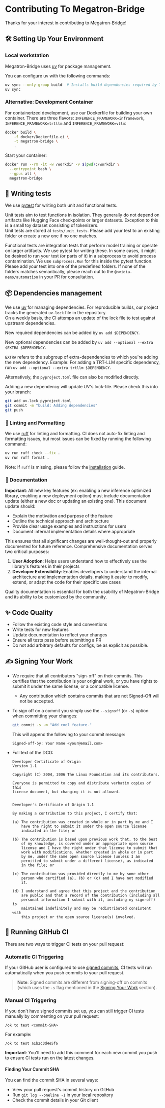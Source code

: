 # Contributing To Megatron-Bridge

Thanks for your interest in contributing to Megatron-Bridge!

## 🛠️ Setting Up Your Environment

### Local workstation

Megatron-Bridge uses [uv](https://docs.astral.sh/uv/) for package management.

You can configure uv with the following commands:

```bash
uv sync --only-group build  # Installs build dependencies required by TransformerEngine
uv sync
```

### Alternative: Development Container

For containerized development, use our Dockerfile for building your own container. There are three flavors: `INFERENCE_FRAMEWORK=inframework`, `INFERENCE_FRAMEWORK=trtllm` and `INFERENCE_FRAMEWORK=vllm`:

```bash
docker build \
    -f docker/Dockerfile.ci \
    -t megatron-bridge \
    .
```

Start your container:

```bash
docker run --rm -it -w /workdir -v $(pwd):/workdir \
  --entrypoint bash \
  --gpus all \
  megatron-bridge
```

## 📝 Writing tests

We use [pytest](https://docs.pytest.org/en/stable/) for writing both unit and functional tests.

Unit tests aim to test functions in isolation. They generally do not depend on artifacts like Hugging Face checkpoints or larger datasets. Exception to this is a small toy dataset consisting of tokenizers.  
Unit tests are stored at `tests/unit_tests`. Please add your test to an existing folder or create a new one if no one matches.

Functional tests are integration tests that perform model training or operate on larger artifacts. We use pytest for writing these. In some cases, it might be desired to run your test (or parts of it) in a subprocess to avoid process contamination. We use `subprocess.Run` for this inside the pytest function. Please add your test into one of the predefined folders. If none of the folders matches semantically, please reach out to the `@nvidia-nemo/automation` in your PR for consultation.

## 📦 Dependencies management

We use [uv](https://docs.astral.sh/uv/) for managing dependencies. For reproducible builds, our project tracks the generated `uv.lock` file in the repository.  
On a weekly basis, the CI attemps an update of the lock file to test against upstream dependencies.

New required dependencies can be added by `uv add $DEPENDENCY`.

New optional dependencies can be added by `uv add --optional --extra $EXTRA $DEPENDENCY`.

`EXTRA` refers to the subgroup of extra-dependencies to which you're adding the new dependency.
Example: For adding a TRT-LLM specific dependency, run `uv add --optional --extra trtllm $DEPENDENCY`.

Alternatively, the `pyproject.toml` file can also be modified directly.

Adding a new dependency will update UV's lock-file. Please check this into your branch:

```bash
git add uv.lock pyproject.toml
git commit -m "build: Adding dependencies"
git push
```

### 🧹 Linting and Formatting

We use [ruff](https://docs.astral.sh/ruff/) for linting and formatting. CI does not auto-fix linting and formatting issues, but most issues can be fixed by running the following command:

```bash
uv run ruff check --fix .
uv run ruff format .
```

Note: If `ruff` is missing, please follow the [installation](#local-workstation) guide.

### 📝 Documentation

**Important**: All new key features (ex: enabling a new inference optimized library, enabling a new deployment option) must include documentation update (either a new doc or updating an existing one). This document update should:

- Explain the motivation and purpose of the feature
- Outline the technical approach and architecture
- Provide clear usage examples and instructions for users
- Document internal implementation details where appropriate

This ensures that all significant changes are well-thought-out and properly documented for future reference. Comprehensive documentation serves two critical purposes:

1. **User Adoption**: Helps users understand how to effectively use the library's features in their projects
2. **Developer Extensibility**: Enables developers to understand the internal architecture and implementation details, making it easier to modify, extend, or adapt the code for their specific use cases

Quality documentation is essential for both the usability of Megatron-Bridge and its ability to be customized by the community.

## ✨ Code Quality

- Follow the existing code style and conventions
- Write tests for new features
- Update documentation to reflect your changes
- Ensure all tests pass before submitting a PR
- Do not add arbitrary defaults for configs, be as explicit as possible.

## ✍️ Signing Your Work

- We require that all contributors "sign-off" on their commits. This certifies that the contribution is your original work, or you have rights to submit it under the same license, or a compatible license.

  - Any contribution which contains commits that are not Signed-Off will not be accepted.

- To sign off on a commit you simply use the `--signoff` (or `-s`) option when committing your changes:

  ```bash
  git commit -s -m "Add cool feature."
  ```

  This will append the following to your commit message:

  ```
  Signed-off-by: Your Name <your@email.com>
  ```

- Full text of the DCO:

  ```
  Developer Certificate of Origin
  Version 1.1

  Copyright (C) 2004, 2006 The Linux Foundation and its contributors.

  Everyone is permitted to copy and distribute verbatim copies of this
  license document, but changing it is not allowed.


  Developer's Certificate of Origin 1.1

  By making a contribution to this project, I certify that:

  (a) The contribution was created in whole or in part by me and I
      have the right to submit it under the open source license
      indicated in the file; or

  (b) The contribution is based upon previous work that, to the best
      of my knowledge, is covered under an appropriate open source
      license and I have the right under that license to submit that
      work with modifications, whether created in whole or in part
      by me, under the same open source license (unless I am
      permitted to submit under a different license), as indicated
      in the file; or

  (c) The contribution was provided directly to me by some other
      person who certified (a), (b) or (c) and I have not modified
      it.

  (d) I understand and agree that this project and the contribution
      are public and that a record of the contribution (including all
      personal information I submit with it, including my sign-off) is
      maintained indefinitely and may be redistributed consistent with
      this project or the open source license(s) involved.
  ```

## 🚀 Running GitHub CI

There are two ways to trigger CI tests on your pull request:

### Automatic CI Triggering

If your GitHub user is configured to use [signed commits](https://docs.github.com/en/authentication/managing-commit-signature-verification/about-commit-signature-verification), CI tests will run automatically when you push commits to your pull request.

> **Note**: Signed commits are different from signing-off on commits (which uses the `-s` flag mentioned in the [Signing Your Work](#signing-your-work) section).

### Manual CI Triggering

If you don't have signed commits set up, you can still trigger CI tests manually by commenting on your pull request:

```
/ok to test <commit-SHA>
```

For example:
```
/ok to test a1b2c3d4e5f6
```

**Important**: You'll need to add this comment for each new commit you push to ensure CI tests run on the latest changes.

#### Finding Your Commit SHA

You can find the commit SHA in several ways:
- View your pull request's commit history on GitHub
- Run `git log --oneline -1` in your local repository
- Check the commit details in your Git client
